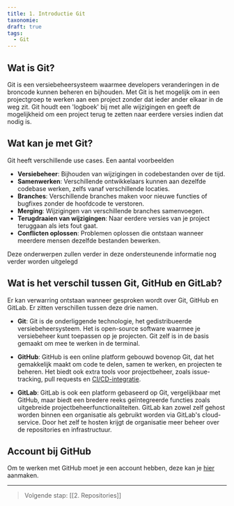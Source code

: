 ```yaml
---
title: 1. Introductie Git
taxonomie: 
draft: true
tags:
  - Git
---
```

## Wat is Git?
Git is een versiebeheersysteem waarmee developers veranderingen in de broncode kunnen beheren en bijhouden. Met Git is het mogelijk om in een projectgroep te werken aan een project zonder dat ieder ander elkaar in de weg zit. Git houdt een 'logboek' bij met alle wijzigingen en geeft de mogelijkheid om een project terug te zetten naar eerdere versies indien dat nodig is.

## Wat kan je met Git?
Git heeft verschillende use cases. Een aantal voorbeelden
- **Versiebeheer**: Bijhouden van wijzigingen in codebestanden over de tijd.
- **Samenwerken**: Verschillende ontwikkelaars kunnen aan dezelfde codebase werken, zelfs vanaf verschillende locaties.
- **Branches**: Verschillende branches maken voor nieuwe functies of bugfixes zonder de hoofdcode te verstoren.
- **Merging**: Wijzigingen van verschillende branches samenvoegen.
- **Terugdraaien van wijzigingen**: Naar eerdere versies van je project teruggaan als iets fout gaat.
- **Conflicten oplossen**: Problemen oplossen die ontstaan wanneer meerdere mensen dezelfde bestanden bewerken.

Deze onderwerpen zullen verder in deze ondersteunende informatie nog verder worden uitgelegd

## Wat is het verschil tussen Git, GitHub en GitLab?
Er kan verwarring ontstaan wanneer gesproken wordt over Git, GitHub en GitLab. Er zitten verschillen tussen deze drie namen.

- **Git**: Git is de onderliggende technologie, het gedistribueerde versiebeheersysteem. Het is open-source software waarmee je versiebeheer kunt toepassen op je projecten. Git zelf is in de basis gemaakt om mee te werken in de terminal.
    
- **GitHub**: GitHub is een online platform gebouwd bovenop Git, dat het gemakkelijk maakt om code te delen, samen te werken, en projecten te beheren. Het biedt ook extra tools voor projectbeheer, zoals issue-tracking, pull requests en [CI/CD-integratie](https://www.redhat.com/en/topics/devops/what-is-ci-cd). 
    
- **GitLab**: GitLab is ook een platform gebaseerd op Git, vergelijkbaar met GitHub, maar biedt een bredere reeks geïntegreerde functies zoals uitgebreide projectbeheerfunctionaliteiten. GitLab kan zowel zelf gehost worden binnen een organisatie als gebruikt worden via GitLab's cloud-service. Door het zelf te hosten krijgt de organisatie meer beheer over de repositories en infrastructuur.

## Account bij GitHub
Om te werken met GitHub moet je een account hebben, deze kan je [hier](https://github.com/signup?ref_cta=Sign+up&ref_loc=header+logged+out&ref_page=%2Fdashboard&source=header) aanmaken.

---
> Volgende stap: [[2. Repositories]]

